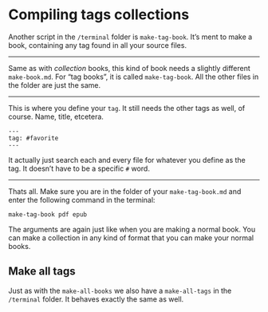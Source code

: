 # Compiling tags collections

Another script in the `/terminal` folder is `make-tag-book`. It’s ment to make a book, containing any tag found in all your source files.

---

Same as with *collection* books, this kind of book needs a slightly different `make-book.md`. For “tag books”, it is called `make-tag-book`. All the other files in the folder are just the same.

---

This is where you define your `tag`. It still needs the other tags as well, of course. Name, title, etcetera.

	---
	tag: #favorite
	---
	
It actually just search each and every file for whatever you define as the tag. It doesn’t have to be a specific `#` word.
	
---
	
Thats all. Make sure you are in the folder of your `make-tag-book.md` and enter the following command in the terminal:

	make-tag-book pdf epub
	
The arguments are again just like when you are making a normal book. You can make a collection in any kind of format that you can make your normal books.

## Make all tags

Just as with the `make-all-books` we also have a `make-all-tags` in the `/terminal` folder. It behaves exactly the same as well.

